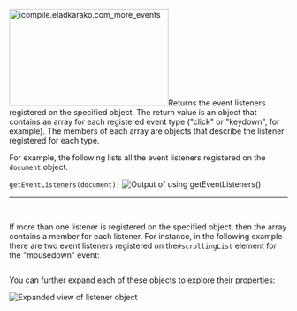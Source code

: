 <img class="alignleft size-full wp-image-2624" src="https://icompile.eladkarako.com/_uploads/2015/02/icompile.eladkarako.com_more_events.jpg" alt="icompile.eladkarako.com_more_events" width="288" height="175" />Returns the event listeners registered on the specified object. The return value is an object that contains an array for each registered event type ("click" or "keydown", for example). The members of each array are objects that describe the listener registered for each type.

For example, the following lists all the event listeners registered on the <code>document</code> object.

<code><span class="pln">getEventListeners</span><span class="pun">(</span><span class="pln">document</span><span class="pun">);</span></code>
<img src="https://developer.chrome.com/devtools/docs/commandline-api-files/geteventlisteners_short.png" alt="Output of using getEventListeners()" />

<hr />

&nbsp;

If more than one listener is registered on the specified object, then the array contains a member for each listener. For instance, in the following example there are two event listeners registered on the<code>#scrollingList</code> element for the "mousedown" event:

<img src="https://developer.chrome.com/devtools/docs/commandline-api-files/geteventlisteners_multiple.png" alt="" />

You can further expand each of these objects to explore their properties:

<img src="https://developer.chrome.com/devtools/docs/commandline-api-files/geteventlisteners_expanded.png" alt="Expanded view of listener object" />
